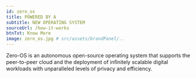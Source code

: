 ```yaml
---
id: zero_os
title: POWERED BY A 
subtitle: NEW OPERATING SYSTEM
sourceUrl: /how-it-works
btnTxt: Know More
image: zero_os.jpg # src/assets/brandPanel/..
---
```


Zero-OS is an autonomous open-source operating system that supports the peer-to-peer cloud and the deployment of inﬁnitely scalable digital workloads with unparalleled levels of privacy and efficiency.
